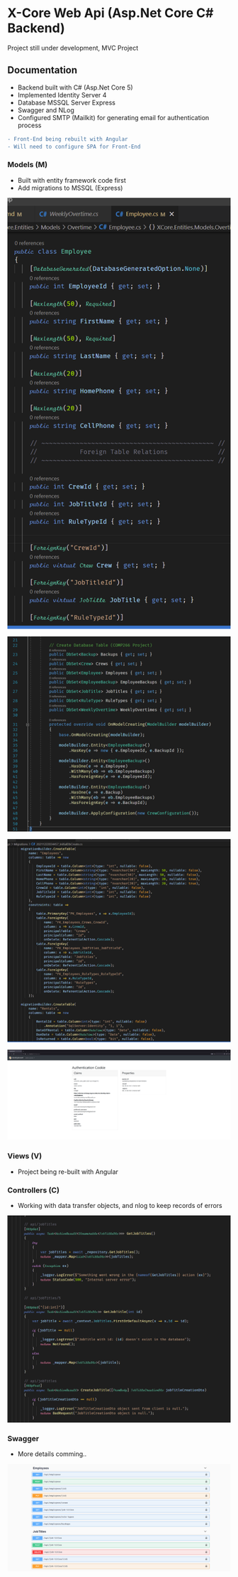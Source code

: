 # X-Core Web Api (Asp.Net Core C# Backend)

Project still under development, MVC Project

## Documentation

- Backend built with C# (Asp.Net Core 5)
- Implemented Identity Server 4
- Database MSSQL Server Express
- Swagger and NLog
- Configured SMTP (Mailkit) for generating email for authentication process

```diff
- Front-End being rebuilt with Angular
- Will need to configure SPA for Front-End
```

### Models (M)

- Built with entity framework code first
- Add migrations to MSSQL (Express)


!["screenshot description"](./assets/model.png)

!["screenshot description"](./assets/dataset.png)

!["screenshot description"](./assets/migration.png)

!["screenshot description"](./XCore.Api/xcore-client/src/assets/img/authentication-cookie.png)

### Views (V)

- Project being re-built with Angular


### Controllers (C)

- Working with data transfer objects, and nlog to keep records of errors

!["screenshot description"](./assets/controller.png)

### Swagger

- More details comming..

!["screenshot description"](./assets/swagger.png)



